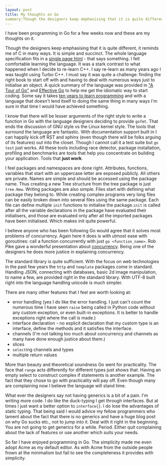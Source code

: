 ```yaml
---
layout: post
title: My thoughts on Go
summary:Though the designers keep emphasising that it is quite different, it reminds me of C in many ways.  It is simple and succinct. The whole language specification fits in a single page html - that says something. I felt comfortable learning the language.
---
```


I have been programming in Go for a few weeks now and these are my thoughts on it. 

Though the designers keep emphasising that it is quite different, it reminds me of C in many ways.  It is simple and succinct. The whole language specification fits in a [single page html](http://golang.org/ref/spec) - that says something. I felt comfortable learning the language. It was a stark contrast to what happened when I decide to re-learn C++. I say re-learn as many years ago I was taught using Turbo C++. I must say it was quite a challenge: finding the right book to start off with and having to deal with numerous ways just to initialise an object. A quick summary of the language was provided in ["A Tour of Go"](http://tour.golang.org/#1) and [Effective Go](http://golang.org/doc/effective_go.html) to help me get the idiomatic way to start coding. Some say it takes [ten years to learn programming](http://norvig.com/21-days.html) and with a language that doesn't lend itself to doing the same thing in many ways I'm sure in that time I would have achieved something.

I know that there will be lesser arguments of the right style to write a function in Go with the language designers deciding to provide `gofmt`. That ends the discussion of GNU style vs the Linux kernel style. The tools that surround the language are fantastic. With documentation support built in I can happily kick off RST and sphinx (even though there will be folks arguing of its features) out into the closet. Though I cannot call it a test suite but `go test` just works. All these tools including race detector, package installation, profiling and benchmarks are tools that help you concentrate on building your application. Tools that **just work**.

I feel packages and namespaces are done right. Attributes, functions, variables that start with an uppercase letter are exposed publicly. All others are private. Names are simple and should be accessed using the package name. Thus creating a new Tree structure from the tree package is just `tree.New`. Writing packages are also simple. Files start with defining what package they belong to. While creating complex programs very long files can be easily broken down into several files using the same package. Each file can define multiple `init` functions to initialise the package.`init` is called after all the variable declarations in the package have evaluated their initialisers, and those are evaluated only after all the imported packages have been initialised. Which makes init quite powerful.

I believe anyone who has been following Go would agree that it solves most problems of concurrency. Again here it does is with utmost ease with goroutines: call a function concurrently with just `go <function_name>`. Rob Pike gave a wonderful presentation about [concurrency](http://www.youtube.com/watch?v=f6kdp27TYZs). Being one of the designers he does more justice in explaining concurrency.

The standard library is quite sufficient. With the focus on web technologies in the past few years the `http` and `template` packages come in standard. Handling JSON, connecting with databases, basic 2d image manipulation, to name a few, are provided right in the standard library. With UTF-8 built right into the language handling unicode is much simpler.

There are many other features that I feel are worth looking at:


- error handling (yes I do like the error handling. I just can't count the numerous time I have seen `raise` being called in Python code without any custom exception, or even built-in exceptions. It is better to handle exceptions right where the call is made.)
- interface declaration - no explicit declaration that my custom type is an interface, define the methods and it satisfies the interface.
- channels (I'm not talking too much about concurrency and channels as many have done enough justice about them.)
- slices
- `select`ing channels and types
- multiple return values

More than beauty and theoretical soundness Go went for practicality. The face that `range` acts differently for different types just shows that. Having an empty select to construct complex if statements is another example. The fact that they chose to go with practicality will pay off. Even though many are complaining now I believe the language will stand time. 

What ever the designers say not having generics is a bit of a pain. I'm writing more code. I do like the duck-typing I get through interfaces. But at times I just want a better option to `interface{}`. I do lose the advantages of static typing. That being said I would advice my fellow programmers who lament about the fact that there is no generics and have a huge blog post on why Go sucks etc., not to jump into it. Deal with it right in the beginning. You are not going to get generics for a while. Period. Either quit complaining about the lack of features or use another which suits your needs. 

So far I have enjoyed programming in Go. The simplicity made me even adopt Acme as my default editor. As with Acme from the outside people frown at the minimalism but fail to see the completeness it provides with simplicity.
